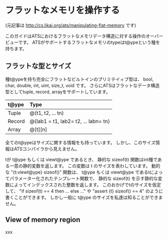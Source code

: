 # フラットなメモリを操作する

(元記事は http://cs.likai.org/ats/manipulating-flat-memory です)

このガイドはATSにおけるフラットなメモリデータ構造に対する操作のオーバービューです。
ATSがサポートするフラットなメモリのtypeはt@ypeという種を持ちます。

## フラットな型とサイズ

種t@ypeを持ち完全にフラットなビルトインのプリミテイィブ型は、
bool, char, double, int, uint, size_t, void です。
さらにATSはフラットなデータ構造型としてtuple, record, arrayをサポートしています。

| t@ype      | Type                                 |
|:-----------|:-------------------------------------|
| Tuple      | @(t1, t2, ... tn)                    |
| Record     | @{lab1 = t1, lab2= t2, ... labn= tn} |
| Array      | @[t][n]                              |

全てのt@ypeはサイズに関する情報をも持っています。
しかし、このサイズ情報はATSコンパイラから見えません。

tが t@ype もしくは viewt@ype であるとき、
静的な sizeof(t) 関数はint種である一意の静的変数を返します。
この変数は t のサイズを表わしています。
動的な "{t:viewt@ype} sizeof()" 関数は、
t@ype もくは viewt@ype であるtによってパラメーター化されたテンプレート関数で、
静的な sizeof(t) を示す静的な変数によってインデックスされた整数を返します。
このおかげでtのサイズを仮定して、
"if sizeof(t) == 4 then ... else ..." や "assert {t} sizeof() == 4"
のように書くことができます。
しかし一般に t@ype のサイズを私達は知ることができません。

## View of memory region

xxx

